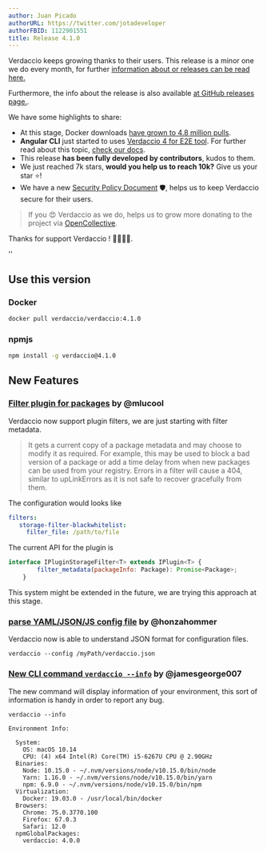 ```yaml
---
author: Juan Picado
authorURL: https://twitter.com/jotadeveloper
authorFBID: 1122901551
title: Release 4.1.0
---
```


Verdaccio keeps growing thanks to their users. This release is a minor one we do every month, for further 
[information about or releases can be read here.](https://github.com/verdaccio/contributing/blob/master/RELEASES.md) 

Furthermore, the info about the release is also available [at GitHub releases page.](https://github.com/verdaccio/verdaccio/releases/tag/v4.1.0).

We have some highlights to share:

* At this stage, Docker downloads [have grown to 4.8 million pulls](https://dockeri.co/image/verdaccio/verdaccio).
* **Angular CLI** just started to uses [Verdaccio 4 for E2E tool](https://twitter.com/jotadeveloper/status/1146415913396318208). For
further read about this topic, [check our docs](https://verdaccio.org/docs/en/e2e).
* This release **has been fully developed by contributors**, kudos to them.
* We just reached 7k stars, **would you help us to reach 10k?** Give us your star ⭐️!
* We have a new [Security Policy Document](https://github.com/verdaccio/verdaccio/security/policy) 🛡, helps us to keep Verdaccio secure for their users.

> If you 😍 Verdaccio as we do, helps us to grow  more donating to the project via [OpenCollective](https://opencollective.com/verdaccio).

Thanks for support Verdaccio ! 👏👏👏👏.

<!--truncate-->

<div id="codefund">''</div>

## Use this version

### Docker

```bash
docker pull verdaccio/verdaccio:4.1.0
```

### npmjs

```bash
npm install -g verdaccio@4.1.0
```

## New Features

### [Filter plugin for packages](https://github.com/verdaccio/verdaccio/pull/1161) by @mlucool

Verdaccio now support plugin filters, we are just starting with filter metadata.

> It gets a current copy of a package metadata and may choose to modify it as required.
For example, this may be used to block a bad version of a package or
add a time delay from when new packages can be used from your
registry. Errors in a filter will cause a 404, similar to upLinkErrors
as it is not safe to recover gracefully from them.

The configuration would looks like

```yaml
filters:  
   storage-filter-blackwhitelist:
     filter_file: /path/to/file
```

The current API for the plugin is

```javascript
interface IPluginStorageFilter<T> extends IPlugin<T> {
		filter_metadata(packageInfo: Package): Promise<Package>;
	}
```

This system might be extended in the future, we are trying this approach at this stage.

### [parse YAML/JSON/JS config file](https://github.com/verdaccio/verdaccio/pull/1258) by @honzahommer  

Verdaccio now is able to understand JSON format for configuration files.

```
verdaccio --config /myPath/verdaccio.json
```

### [New CLI command `verdaccio --info`](https://github.com/verdaccio/verdaccio/pull/1365) by @jamesgeorge007

The new command will display information of your environment, this sort of information is handy in order to report any bug.

```
verdaccio --info

Environment Info:

  System:
    OS: macOS 10.14
    CPU: (4) x64 Intel(R) Core(TM) i5-6267U CPU @ 2.90GHz
  Binaries:
    Node: 10.15.0 - ~/.nvm/versions/node/v10.15.0/bin/node
    Yarn: 1.16.0 - ~/.nvm/versions/node/v10.15.0/bin/yarn
    npm: 6.9.0 - ~/.nvm/versions/node/v10.15.0/bin/npm
  Virtualization:
    Docker: 19.03.0 - /usr/local/bin/docker
  Browsers:
    Chrome: 75.0.3770.100
    Firefox: 67.0.3
    Safari: 12.0
  npmGlobalPackages:
    verdaccio: 4.0.0
```
